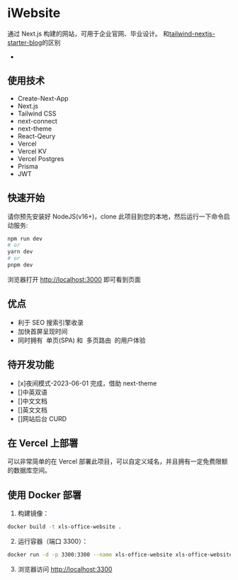 # iWebsite

通过 Next.js 构建的网站，可用于企业官网、毕业设计。
和[tailwind-nextjs-starter-blog](https://github.com/timlrx/tailwind-nextjs-starter-blog)的区别

-

## 使用技术

- Create-Next-App
- Next.js
- Tailwind CSS
- next-connect
- next-theme
- React-Qeury
- Vercel
- Vercel KV
- Vercel Postgres
- Prisma
- JWT

## 快速开始

请你预先安装好 NodeJS(v16+)，clone 此项目到您的本地，然后运行一下命令启动服务:

```bash
npm run dev
# or
yarn dev
# or
pnpm dev
```

浏览器打开 [http://localhost:3000](http://localhost:3000) 即可看到页面

## 优点

- 利于 SEO 搜索引擎收录
- 加快首屏呈现时间
- 同时拥有 ​​ 单页(SPA)​​​ 和 ​​ 多页路由 ​​ 的用户体验

## 待开发功能

- [x]夜间模式-2023-06-01 完成，借助 next-theme
- []中英双语
- []中文文档
- []英文文档
- []网站后台 CURD

## 在 Vercel 上部署

可以非常简单的在 Vercel 部署此项目，可以自定义域名，并且拥有一定免费限额的数据库空间。

## 使用 Docker 部署

1. 构建镜像：

```bash
docker build -t xls-office-website .
```

2. 运行容器（端口 3300）：

```bash
docker run -d -p 3300:3300 --name xls-office-website xls-office-website
```

3. 浏览器访问 [http://localhost:3300](http://localhost:3300)
